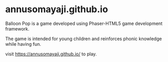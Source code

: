 # annusomayaji.github.io
Balloon Pop is a game developed using Phaser-HTML5 game development framework.

The game is intended for young children and reinforces phonic knowledge while having fun.  

visit https://annusomayaji.github.io/ to play.
